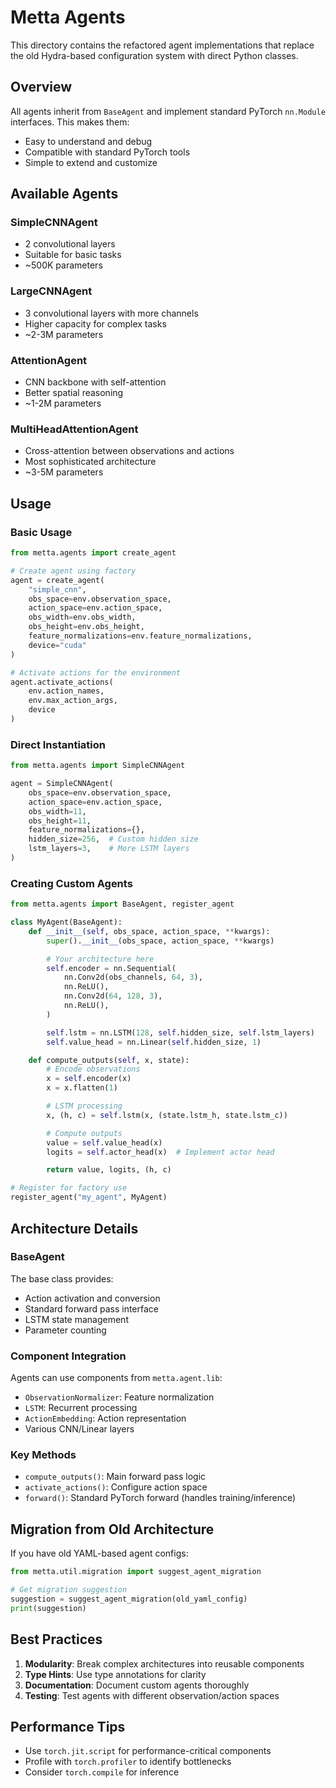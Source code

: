 # Metta Agents

This directory contains the refactored agent implementations that replace the old Hydra-based configuration system with direct Python classes.

## Overview

All agents inherit from `BaseAgent` and implement standard PyTorch `nn.Module` interfaces. This makes them:
- Easy to understand and debug
- Compatible with standard PyTorch tools
- Simple to extend and customize

## Available Agents

### SimpleCNNAgent
- 2 convolutional layers
- Suitable for basic tasks
- ~500K parameters

### LargeCNNAgent
- 3 convolutional layers with more channels
- Higher capacity for complex tasks
- ~2-3M parameters

### AttentionAgent
- CNN backbone with self-attention
- Better spatial reasoning
- ~1-2M parameters

### MultiHeadAttentionAgent
- Cross-attention between observations and actions
- Most sophisticated architecture
- ~3-5M parameters

## Usage

### Basic Usage

```python
from metta.agents import create_agent

# Create agent using factory
agent = create_agent(
    "simple_cnn",
    obs_space=env.observation_space,
    action_space=env.action_space,
    obs_width=env.obs_width,
    obs_height=env.obs_height,
    feature_normalizations=env.feature_normalizations,
    device="cuda"
)

# Activate actions for the environment
agent.activate_actions(
    env.action_names,
    env.max_action_args,
    device
)
```

### Direct Instantiation

```python
from metta.agents import SimpleCNNAgent

agent = SimpleCNNAgent(
    obs_space=env.observation_space,
    action_space=env.action_space,
    obs_width=11,
    obs_height=11,
    feature_normalizations={},
    hidden_size=256,  # Custom hidden size
    lstm_layers=3,    # More LSTM layers
)
```

### Creating Custom Agents

```python
from metta.agents import BaseAgent, register_agent

class MyAgent(BaseAgent):
    def __init__(self, obs_space, action_space, **kwargs):
        super().__init__(obs_space, action_space, **kwargs)

        # Your architecture here
        self.encoder = nn.Sequential(
            nn.Conv2d(obs_channels, 64, 3),
            nn.ReLU(),
            nn.Conv2d(64, 128, 3),
            nn.ReLU(),
        )

        self.lstm = nn.LSTM(128, self.hidden_size, self.lstm_layers)
        self.value_head = nn.Linear(self.hidden_size, 1)

    def compute_outputs(self, x, state):
        # Encode observations
        x = self.encoder(x)
        x = x.flatten(1)

        # LSTM processing
        x, (h, c) = self.lstm(x, (state.lstm_h, state.lstm_c))

        # Compute outputs
        value = self.value_head(x)
        logits = self.actor_head(x)  # Implement actor head

        return value, logits, (h, c)

# Register for factory use
register_agent("my_agent", MyAgent)
```

## Architecture Details

### BaseAgent

The base class provides:
- Action activation and conversion
- Standard forward pass interface
- LSTM state management
- Parameter counting

### Component Integration

Agents can use components from `metta.agent.lib`:
- `ObservationNormalizer`: Feature normalization
- `LSTM`: Recurrent processing
- `ActionEmbedding`: Action representation
- Various CNN/Linear layers

### Key Methods

- `compute_outputs()`: Main forward pass logic
- `activate_actions()`: Configure action space
- `forward()`: Standard PyTorch forward (handles training/inference)

## Migration from Old Architecture

If you have old YAML-based agent configs:

```python
from metta.util.migration import suggest_agent_migration

# Get migration suggestion
suggestion = suggest_agent_migration(old_yaml_config)
print(suggestion)
```

## Best Practices

1. **Modularity**: Break complex architectures into reusable components
2. **Type Hints**: Use type annotations for clarity
3. **Documentation**: Document custom agents thoroughly
4. **Testing**: Test agents with different observation/action spaces

## Performance Tips

- Use `torch.jit.script` for performance-critical components
- Profile with `torch.profiler` to identify bottlenecks
- Consider `torch.compile` for inference

